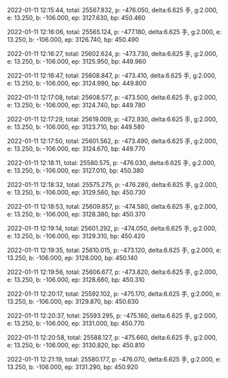 2022-01-11 12:15:44, total: 25567.832, p: -476.050, delta:6.625 手, g:2.000, e: 13.250, b: -106.000, ep: 3127.630, bp: 450.460

2022-01-11 12:16:06, total: 25565.124, p: -477.180, delta:6.625 手, g:2.000, e: 13.250, b: -106.000, ep: 3126.740, bp: 450.490

2022-01-11 12:16:27, total: 25602.624, p: -473.730, delta:6.625 手, g:2.000, e: 13.250, b: -106.000, ep: 3125.950, bp: 449.960

2022-01-11 12:16:47, total: 25608.847, p: -473.410, delta:6.625 手, g:2.000, e: 13.250, b: -106.000, ep: 3124.990, bp: 449.800

2022-01-11 12:17:08, total: 25608.577, p: -473.500, delta:6.625 手, g:2.000, e: 13.250, b: -106.000, ep: 3124.740, bp: 449.780

2022-01-11 12:17:29, total: 25619.009, p: -472.930, delta:6.625 手, g:2.000, e: 13.250, b: -106.000, ep: 3123.710, bp: 449.580

2022-01-11 12:17:50, total: 25601.562, p: -473.490, delta:6.625 手, g:2.000, e: 13.250, b: -106.000, ep: 3124.670, bp: 449.770

2022-01-11 12:18:11, total: 25580.575, p: -476.030, delta:6.625 手, g:2.000, e: 13.250, b: -106.000, ep: 3127.010, bp: 450.380

2022-01-11 12:18:32, total: 25575.275, p: -476.280, delta:6.625 手, g:2.000, e: 13.250, b: -106.000, ep: 3129.560, bp: 450.730

2022-01-11 12:18:53, total: 25609.857, p: -474.580, delta:6.625 手, g:2.000, e: 13.250, b: -106.000, ep: 3128.380, bp: 450.370

2022-01-11 12:19:14, total: 25601.292, p: -474.050, delta:6.625 手, g:2.000, e: 13.250, b: -106.000, ep: 3129.310, bp: 450.420

2022-01-11 12:19:35, total: 25610.015, p: -473.120, delta:6.625 手, g:2.000, e: 13.250, b: -106.000, ep: 3128.000, bp: 450.140

2022-01-11 12:19:56, total: 25606.677, p: -473.820, delta:6.625 手, g:2.000, e: 13.250, b: -106.000, ep: 3128.660, bp: 450.310

2022-01-11 12:20:17, total: 25592.102, p: -475.170, delta:6.625 手, g:2.000, e: 13.250, b: -106.000, ep: 3129.870, bp: 450.630

2022-01-11 12:20:37, total: 25593.295, p: -475.160, delta:6.625 手, g:2.000, e: 13.250, b: -106.000, ep: 3131.000, bp: 450.770

2022-01-11 12:20:58, total: 25588.127, p: -475.660, delta:6.625 手, g:2.000, e: 13.250, b: -106.000, ep: 3130.820, bp: 450.810

2022-01-11 12:21:19, total: 25580.177, p: -476.070, delta:6.625 手, g:2.000, e: 13.250, b: -106.000, ep: 3131.290, bp: 450.920